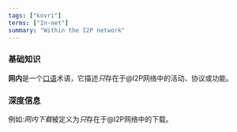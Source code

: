 ```yaml
---
tags: ["kovri"]
terms: ["In-net"]
summary: "Within the I2P network"
---
```


### 基础知识

**网内**是一个[口语](https://en.wikipedia.org/wiki/Colloquial)术语，它描述*只*存在于@I2P网络中的活动、协议或功能。

### 深度信息

例如:*网内下载*被定义为*只*存在于@I2P网络中的下载。